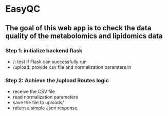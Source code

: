 # EasyQC 

##  The goal of this web app is to check the data quality of the metabolomics and lipidomics data




### Step 1: initialize backend flask 
- /: test if Flask can successfully run 
- /upload: provide csv file and normalization paramters in 

### Step 2: Achieve the /upload Routes logic 
- receive the CSV file
- read normalization parameters
- save the file to uploads/
- return a simple Json response. 
  
  